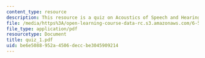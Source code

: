 ```yaml
---
content_type: resource
description: This resource is a quiz on Acoustics of Speech and Hearing.
file: /media/https%3A/open-learning-course-data-rc.s3.amazonaws.com/6-551j-acoustics-of-speech-and-hearing-fall-2004/be6e5088952a4506deccbe3045909214_quiz_1.pdf
file_type: application/pdf
resourcetype: Document
title: quiz_1.pdf
uid: be6e5088-952a-4506-decc-be3045909214
---
```

